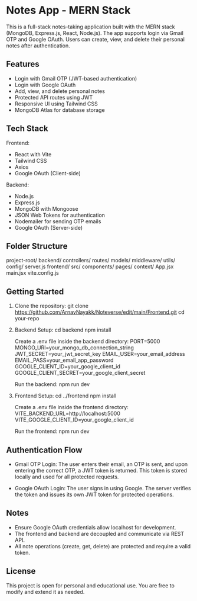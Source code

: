 
# Notes App - MERN Stack 


This is a full-stack notes-taking application built with the MERN stack (MongoDB, Express.js, React, Node.js). The app supports login via Gmail OTP and Google OAuth. Users can create, view, and delete their personal notes after authentication.

## Features

- Login with Gmail OTP (JWT-based authentication)
- Login with Google OAuth
- Add, view, and delete personal notes
- Protected API routes using JWT
- Responsive UI using Tailwind CSS
- MongoDB Atlas for database storage

## Tech Stack

Frontend:
- React with Vite
- Tailwind CSS
- Axios
- Google OAuth (Client-side)

Backend:
- Node.js
- Express.js
- MongoDB with Mongoose
- JSON Web Tokens for authentication
- Nodemailer for sending OTP emails
- Google OAuth (Server-side)

## Folder Structure

project-root/
  backend/
    controllers/
    routes/
    models/
    middleware/
    utils/
    config/
    server.js
  frontend/
    src/
      components/
      pages/
      context/
      App.jsx
      main.jsx
    vite.config.js

## Getting Started

1. Clone the repository:
   git clone https://github.com/ArnavNayakk/Noteverse/edit/main/Frontend.git
   cd your-repo

2. Backend Setup:
   cd backend
   npm install

   Create a .env file inside the backend directory:
   PORT=5000
   MONGO_URI=your_mongo_db_connection_string
   JWT_SECRET=your_jwt_secret_key
   EMAIL_USER=your_email_address
   EMAIL_PASS=your_email_app_password
   GOOGLE_CLIENT_ID=your_google_client_id
   GOOGLE_CLIENT_SECRET=your_google_client_secret

   Run the backend:
   npm run dev

3. Frontend Setup:
   cd ../frontend
   npm install

   Create a .env file inside the frontend directory:
   VITE_BACKEND_URL=http://localhost:5000
   VITE_GOOGLE_CLIENT_ID=your_google_client_id

   Run the frontend:
   npm run dev

## Authentication Flow

- Gmail OTP Login:
  The user enters their email, an OTP is sent, and upon entering the correct OTP, a JWT token is returned. This token is stored locally and used for all protected requests.

- Google OAuth Login:
  The user signs in using Google. The server verifies the token and issues its own JWT token for protected operations.

## Notes

- Ensure Google OAuth credentials allow localhost for development.
- The frontend and backend are decoupled and communicate via REST API.
- All note operations (create, get, delete) are protected and require a valid token.

## License

This project is open for personal and educational use. You are free to modify and extend it as needed.

